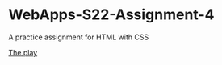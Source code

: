 # WebApps-S22-Assignment-4
A practice assignment for HTML with CSS

<a href="https://44-563-web-apps-s22.github.io/webapps-s22-assignment-4-martintsanchez/"> The play</a>
